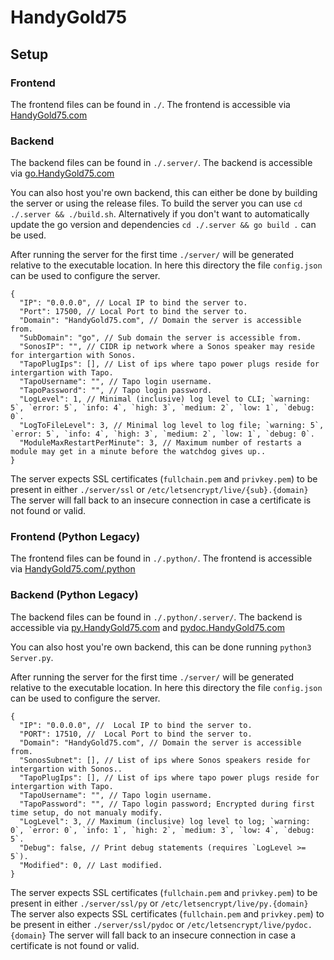 # HandyGold75

## Setup

### Frontend

The frontend files can be found in `./`.
The frontend is accessible via [HandyGold75.com](https://HandyGold75.com)

### Backend

The backend files can be found in `./.server/`.
The backend is accessible via [go.HandyGold75.com](https://go.HandyGold75.com)

You can also host you're own backend, this can either be done by building the server or using the release files.
To build the server you can use `cd ./.server && ./build.sh`.
Alternatively if you don't want to automatically update the go version and dependencies `cd ./.server && go build .` can be used.

After running the server for the first time `./server/` will be generated relative to the executable location.
In here this directory the file `config.json` can be used to configure the server.

```jsonc
{
  "IP": "0.0.0.0", // Local IP to bind the server to.
  "Port": 17500, // Local Port to bind the server to.
  "Domain": "HandyGold75.com", // Domain the server is accessible from.
  "SubDomain": "go", // Sub domain the server is accessible from.
  "SonosIP": "", // CIDR ip network where a Sonos speaker may reside for intergartion with Sonos.
  "TapoPlugIps": [], // List of ips where tapo power plugs reside for intergartion with Tapo.
  "TapoUsername": "", // Tapo login username.
  "TapoPassword": "", // Tapo login password.
  "LogLevel": 1, // Minimal (inclusive) log level to CLI; `warning: 5`, `error: 5`, `info: 4`, `high: 3`, `medium: 2`, `low: 1`, `debug: 0`.
  "LogToFileLevel": 3, // Minimal log level to log file; `warning: 5`, `error: 5`, `info: 4`, `high: 3`, `medium: 2`, `low: 1`, `debug: 0`.
  "ModuleMaxRestartPerMinute": 3, // Maximum number of restarts a module may get in a minute before the watchdog gives up..
}
```

The server expects SSL certificates (`fullchain.pem` and `privkey.pem`) to be present in either `./server/ssl` or `/etc/letsencrypt/live/{sub}.{domain}`
The server will fall back to an insecure connection in case a certificate is not found or valid.

### Frontend (Python Legacy)

The frontend files can be found in `./.python/`.
The frontend is accessible via [HandyGold75.com/.python](https://HandyGold75.com/.python)

### Backend (Python Legacy)

The backend files can be found in `./.python/.server/`.
The backend is accessible via [py.HandyGold75.com](WSS://py.HandyGold75.com) and [pydoc.HandyGold75.com](WSS://pydoc.HandyGold75.com)

You can also host you're own backend, this can be done running `python3 Server.py`.

After running the server for the first time `./server/` will be generated relative to the executable location.
In here this directory the file `config.json` can be used to configure the server.

```jsonc
{
  "IP": "0.0.0.0", //  Local IP to bind the server to.
  "PORT": 17510, //  Local Port to bind the server to.
  "Domain": "HandyGold75.com", // Domain the server is accessible from.
  "SonosSubnet": [], // List of ips where Sonos speakers reside for intergartion with Sonos..
  "TapoPlugIps": [], // List of ips where tapo power plugs reside for intergartion with Tapo.
  "TapoUsername": "", // Tapo login username.
  "TapoPassword": "", // Tapo login password; Encrypted during first time setup, do not manualy modify.
  "LogLevel": 3, // Maximum (inclusive) log level to log; `warning: 0`, `error: 0`, `info: 1`, `high: 2`, `medium: 3`, `low: 4`, `debug: 5`.
  "Debug": false, // Print debug statements (requires `LogLevel >= 5`).
  "Modified": 0, // Last modified.
}
```

The server expects SSL certificates (`fullchain.pem` and `privkey.pem`) to be present in either `./server/ssl/py` or `/etc/letsencrypt/live/py.{domain}`
The server also expects SSL certificates (`fullchain.pem` and `privkey.pem`) to be present in either `./server/ssl/pydoc` or `/etc/letsencrypt/live/pydoc.{domain}`
The server will fall back to an insecure connection in case a certificate is not found or valid.
